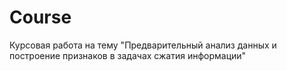 # Course
Курсовая работа на тему "Предварительный анализ данных и построение признаков в задачах сжатия информации"
